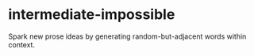 # intermediate-impossible
Spark new prose ideas by generating random-but-adjacent words within context.
